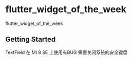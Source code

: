 # flutter_widget_of_the_week

flutter_widget_of_the_week

## Getting Started

TextField 在 MI 8 SE 上使用有BUG 需要关闭系统的安全键盘
